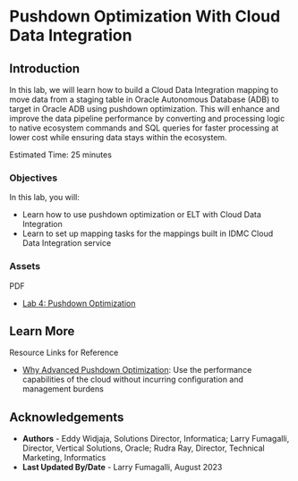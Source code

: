 # Pushdown Optimization With Cloud Data Integration 

## Introduction

In this lab, we will learn how to build a Cloud Data Integration mapping to move data from a staging table in Oracle Autonomous Database (ADB) to target in Oracle ADB using pushdown optimization. This will enhance and improve the data pipeline performance by converting and processing logic to native ecosystem commands and SQL queries for faster processing at lower cost while ensuring data stays within the ecosystem.

Estimated Time: 25 minutes

### Objectives

In this lab, you will:
* Learn how to use pushdown optimization or ELT with Cloud Data Integration
* Learn to set up mapping tasks for the mappings built in IDMC Cloud Data Integration service

### **Assets**

PDF
* [Lab 4: Pushdown Optimization](https://c4u04.objectstorage.us-ashburn-1.oci.customer-oci.com/p/EcTjWk2IuZPZeNnD_fYMcgUhdNDIDA6rt9gaFj_WZMiL7VvxPBNMY60837hu5hga/n/c4u04/b/livelabsfiles/o/oci-library/Lab%2004%20-%20Cloud%20DI%20using%20OCI%20ELT%20(PDO).pdf) 


## Learn More

Resource Links for Reference 
* [Why Advanced Pushdown Optimization](https://www.informatica.com/blogs/why-advanced-pushdown-optimization-is-a-must-have-capability-for-your-cloud-analytics-journey.html): Use the performance capabilities of the cloud without incurring configuration and management burdens


## Acknowledgements
* **Authors** - Eddy Widjaja, Solutions Director, Informatica; Larry Fumagalli, Director, Vertical Solutions, Oracle; Rudra Ray, Director, Technical Marketing, Informatics
* **Last Updated By/Date** - Larry Fumagalli, August 2023

